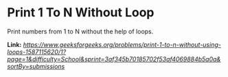 # Print 1 To N Without Loop
Print numbers from 1 to N without the help of loops.  

**Link:** _https://www.geeksforgeeks.org/problems/print-1-to-n-without-using-loops-1587115620/1?page=1&difficulty=School&sprint=3af345b70185702f53af4069884b5a0a&sortBy=submissions_
